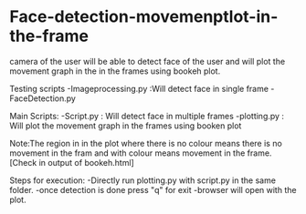 # Face-detection-movemenptlot-in-the-frame
camera of the user will be able to detect face of the user and will plot the movement graph in the in the frames using bookeh plot. 


Testing scripts
-Imageprocessing.py :Will detect face in single frame
-FaceDetection.py

Main Scripts:
-Script.py : Will detect face in multiple frames
-plotting.py : Will plot the movement graph in the frames using booken plot

Note:The region in in the plot where there is no colour means there is no movement in the fram and with colour means movement in the frame.
[Check in output of bookeh.html]

Steps for execution:
-Directly run plotting.py with script.py in the same folder.
-once detection is done press "q" for exit 
-browser will open with the plot.

